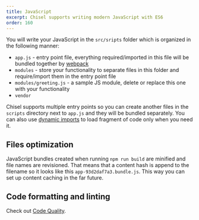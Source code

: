 ```yaml
---
title: JavaScript
excerpt: Chisel supports writing modern JavaScript with ES6
order: 160
---
```


You will write your JavaScript in the `src/sripts` folder which is organized in the following manner:

- `app.js` - entry point file, everything required/imported in this file will be bundled together by [webpack](https://webpack.js.org/)
- `modules` - store your functionality to separate files in this folder and require/import them in the entry point file
- `modules/greeting.js` - a sample JS module, delete or replace this one with your functionality
- `vendor` 

Chisel supports multiple entry points so you can create another files in the `scripts` directory next to `app.js` and they will be bundled separately. You can also use [dynamic imports](https://webpack.js.org/api/module-methods/#import-) to load fragment of code only when you need it.

## Files optimization
JavaScript bundles created when running `npm run build` are minified and file names are revisioned. That means that a content hash is append to the filename so it looks like this `app-93d2daf7a3.bundle.js`. This way you can set up content caching in the far future.

## Code formatting and linting
Check out [Code Quality](/docs/development/code-quality).


